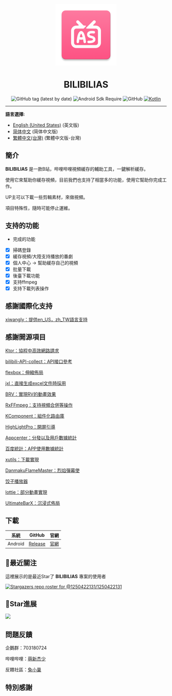 <div align="center">

![](https://github.com/1250422131/bilibilias/blob/develop/app/src/main/res/mipmap-xxxhdpi/ic_launcher.png)

# BILIBILIAS

![GitHub tag (latest by date)](https://img.shields.io/github/v/tag/1250422131/bilibilias?label=version)
![Android Sdk Require](https://img.shields.io/badge/android-5.0%2B-informational)
![GitHub](https://img.shields.io/github/license/1250422131/bilibilias)
[![Kotlin](https://img.shields.io/badge/kotlin-1.7.10-blue.svg?logo=kotlin)](http://kotlinlang.org)

</div>

---

**語言選擇:**
- [English (United States)](./README-en_US.md) (英文版)
- [简体中文](./READMEmd) (简体中文版)
- [繁體中文(台灣)](./README-zh_TW.md) (繁體中文版-台灣)

## 簡介

**BILIBILIAS** 是一款B站，哔哩哔哩視頻緩存的輔助工具，一鍵解析緩存。

使用它來幫助你緩存視頻，目前我們也支持了相當多的功能，使用它幫助你完成工作。

UP主可以下載一些剪輯素材，來做視頻。

項目特殊性，隨時可能停止運維。

## 支持的功能

- 完成的功能
- [x] 掃碼登錄
- [x] 緩存視頻/大陸支持播放的番劇
- [x] 個人中心 -> 幫助緩存自己的視頻
- [x] 批量下載
- [x] 後臺下載功能
- [x] 支持ffmpeg
- [x] 支持下載列表操作

## 感謝國際化支持

[xiwangly：提供en_US，zh_TW語言支持](https://github.com/xiwangly2)

## 感謝開源項目

[Ktor：協程中高效網路請求](https://ktor.io/)

[bilibili-API-collect：API接口參考](https://github.com/SocialSisterYi/bilibili-API-collect)

[flexbox：伸縮佈局](https://github.com/google/flexbox-layout)

[jxl：直接生成excel文件時採用](https://mvnrepository.com/artifact/net.sourceforge.jexcelapi/jxl/2.6.12)

[BRV：實現RV的動畫效果](https://github.com/liangjingkanji/BRV)

[RxFFmpeg：支持視頻合併等操作](https://github.com/microshow/RxFFmpeg)

[KComponent：組件化路由庫](https://github.com/xiaojinzi123/KComponent)

[HighLightPro：開屏引導](https://github.com/hyy920109/HighLightPro)

[Appcenter：分發以及用戶數據統計](https://appcenter.ms/)

[百度統計：APP使用數據統計](https://mtj.baidu.com/web/welcome/login)

[xutils：下載實現](https://github.com/wyouflf/xUtils3)

[DanmakuFlameMaster：烈焰彈幕使](https://github.com/bilibili/DanmakuFlameMaster)

[饺子播放器](https://github.com/Jzvd/JZVideo)

[lottie：部分動畫實現](https://github.com/airbnb/lottie-android)

[UltimateBarX：沉浸式佈局](https://github.com/Zackratos/UltimateBarX)

## 下載

|   系統    |                            GitHub                            |                  官網                   |
|:-------:|:------------------------------------------------------------:|:-------------------------------------:|
| Android | [Release](https://github.com/1250422131/bilibilias/releases) | [官網](https://api.misakamoe.com/app/) |

## 🔭最近關注

這裡展示的是最近Star了 **BILIBILIAS** 專案的使用者

[![Stargazers repo roster for @1250422131/1250422131](https://reporoster.com/stars/1250422131/bilibilias)](https://github.com/1250422131/bilibilias/stargazers)

## 🎢Star進展

![](https://api.star-history.com/svg?repos=1250422131/bilibilias&type=Date)

## 問題反饋

企鵝群：703180724

哔哩哔哩：[萌新杰少](https://space.bilibili.com/351201307)

反饋社區：[兔小巢](https://support.qq.com/product/337496)

## 特別感謝
